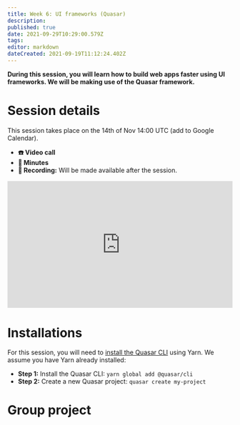 ```yaml
---
title: Week 6: UI frameworks (Quasar)
description: 
published: true
date: 2021-09-29T10:29:00.579Z
tags: 
editor: markdown
dateCreated: 2021-09-19T11:12:24.402Z
---
```


**During this session, you will learn how to build web apps faster using UI frameworks. We will be making use of the Quasar framework.**

# Session details
This session takes place on the 14th of Nov 14:00 UTC (add to Google Calendar).
- **☎️ Video call**
- **📝 Minutes**
- **🔴 Recording:** Will be made available after the session.

<div style="position: relative;padding-bottom: 56.25%;height: 0;margin-top:16px;">
  <iframe src="https://pitch.com/embed/04fc30a7-f772-47ba-bcfb-8fcfbde2259d" allow="fullscreen" allowfullscreen="" width="100%" height="100%" style="border:0;position: absolute;top: 0;left: 0;"></iframe>
</div>

# Installations
For this session, you will need to [install the Quasar CLI](https://quasar.dev/quasar-cli/installation) using Yarn. We assume you have Yarn already installed:
- **Step 1:** Install the Quasar CLI: ```yarn global add @quasar/cli```
- **Step 2:** Create a new Quasar project: ```quasar create my-project```

# Group project